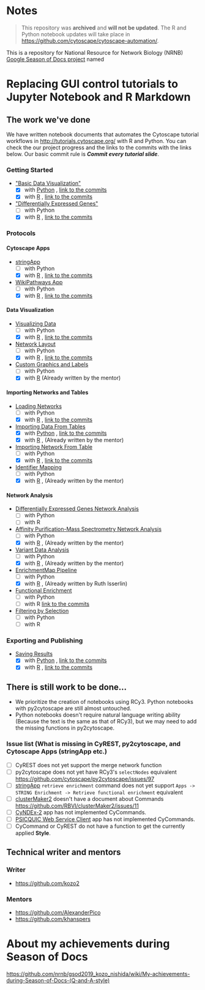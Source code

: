 # Notes

> This repository was **archived** and **will not be updated**.
> The R and Python notebook updates will take place in https://github.com/cytoscape/cytoscape-automation/.


This is a repository for National Resource for Network Biology (NRNB) [Google Season of Docs project](https://developers.google.com/season-of-docs/docs/participants) named

# Replacing GUI control tutorials to Jupyter Notebook and R Markdown

<!--
[![CircleCI](https://circleci.com/gh/nrnb/gsod2019_kozo_nishida/tree/master.svg?style=svg)](https://circleci.com/gh/nrnb/gsod2019_kozo_nishida/tree/master)
[![Binder](https://mybinder.org/badge_logo.svg)](https://mybinder.org/v2/gh/nrnb/gsod2019_kozo_nishida/master?urlpath=rstudio) (for R)
[![Binder](https://mybinder.org/badge_logo.svg)](https://mybinder.org/v2/gh/nrnb/gsod2019_kozo_nishida/master?urlpath=lab/tree) (for Python)
-->

## The work we've done
We have written notebook documents that automates the Cytoscape tutorial workflows in http://tutorials.cytoscape.org/ with R and Python.
You can check the our project progress and the links to the commits with the links below.
Our basic commit rule is _**Commit every tutorial slide**_.

### Getting Started

- ["Basic Data Visualization"](https://cytoscape.org/cytoscape-tutorials/protocols/basic-data-visualization)
  - [x] with [Python](./ipynb/Python/basic-data-visualization.ipynb) , [link to the commits](https://github.com/nrnb/gsod2019_kozo_nishida/issues/19)
  - [x] with [R](https://nrnb.org/gsod2019_kozo_nishida/html_documents/Rmd/basic-data-visualization.html) , [link to the commits](https://github.com/nrnb/gsod2019_kozo_nishida/issues/11)
- ["Differentially Expressed Genes"](https://cytoscape.org/cytoscape-tutorials/protocols/differentially-expressed-genes)
  - [ ] with Python
  - [x] with [R](https://nrnb.org/gsod2019_kozo_nishida/html_documents/Rmd/differentially-expressed-genes) , [link to the commits](https://github.com/nrnb/gsod2019_kozo_nishida/issues/7)

### Protocols

#### Cytoscape Apps

- [stringApp](https://cytoscape.github.io/cytoscape-tutorials/protocols/stringApp)
  - [ ] with Python
  - [x] with [R](https://nrnb.org/gsod2019_kozo_nishida/html_documents/Rmd/stringApp.html) , [link to the commits](https://github.com/nrnb/gsod2019_kozo_nishida/issues/8)
- [WikiPathways App](https://cytoscape.github.io/cytoscape-tutorials/protocols/wikipathways-app)
  - [ ] with Python
  - [x] with [R](https://nrnb.org/gsod2019_kozo_nishida/html_documents/Rmd/wikipathways-app.html) , [link to the commits](https://github.com/nrnb/gsod2019_kozo_nishida/issues/10)

#### Data Visualization

- [Visualizing Data](https://cytoscape.github.io/cytoscape-tutorials/protocols/mapping-data)
  - [ ] with Python
  - [x] with [R](https://nrnb.org/gsod2019_kozo_nishida/html_documents/Rmd/mapping-data.html) , [link to the commits](https://github.com/nrnb/gsod2019_kozo_nishida/issues/12)
- [Network Layout](https://cytoscape.github.io/cytoscape-tutorials/protocols/network-layout)
  - [ ] with Python
  - [x] with [R](https://nrnb.org/gsod2019_kozo_nishida/html_documents/Rmd/network-layout.html) , [link to the commits](https://github.com/nrnb/gsod2019_kozo_nishida/issues/13)
- [Custom Graphics and Labels](https://cytoscape.github.io/cytoscape-tutorials/protocols/custom-enhanced-graphics-style)
  - [ ] with Python
  - [x] with [R](http://cytoscape.org/cytoscape-automation/for-scripters/R/notebooks/Custom-Graphics.nb.html) (Already written by the mentor)

#### Importing Networks and Tables

- [Loading Networks](https://cytoscape.github.io/cytoscape-tutorials/protocols/loading-networks)
  - [ ] with Python
  - [x] with [R](https://nrnb.org/gsod2019_kozo_nishida/html_documents/Rmd/loading-networks.html) , [link to the commits](https://github.com/nrnb/gsod2019_kozo_nishida/issues/15)
- [Importing Data From Tables](https://cytoscape.github.io/cytoscape-tutorials/protocols/importing-data-from-tables)
  - [x] with [Python](./ipynb/Python/Importing_data.ipynb) , [link to the commits](https://github.com/nrnb/gsod2019_kozo_nishida/issues/24)
  - [x] with [R](http://cytoscape.org/cytoscape-automation/for-scripters/R/notebooks/Importing-data.nb.html) , (Already written by the mentor)
- [Importing Network From Table](https://cytoscape.org/cytoscape-tutorials/protocols/importing-network-from-table)
  - [ ] with Python
  - [x] with [R](http://rpubs.com/kozo2/565297) , [link to the commits](https://github.com/nrnb/gsod2019_kozo_nishida/issues/17)
- [Identifier Mapping](https://cytoscape.org/cytoscape-tutorials/protocols/identifier-mapping)
  - [ ] with Python
  - [x] with [R](http://cytoscape.org/cytoscape-automation/for-scripters/R/notebooks/Identifier-mapping.nb.html) , (Already written by the mentor)

#### Network Analysis

- [Differentially Expressed Genes Network Analysis](https://cytoscape.org/cytoscape-tutorials/protocols/differentially-expressed-genes)
  - [ ] with Python
  - [ ] with R
- [Affinity Purification-Mass Spectrometry Network Analysis](https://cytoscape.org/cytoscape-tutorials/protocols/AP-MS-network-analysis)
  - [ ] with Python
  - [x] with [R](http://cytoscape.org/cytoscape-automation/for-scripters/R/notebooks/AP-MS-network-analysis.nb.html) , (Already written by the mentor)
- [Variant Data Analysis](https://cytoscape.org/cytoscape-tutorials/protocols/variant-data-analysis)
  - [ ] with Python
  - [x] with [R](http://cytoscape.org/cytoscape-automation/for-scripters/R/notebooks/Cancer-networks-and-data.nb.html) , (Already written by the mentor)
- [EnrichmentMap Pipeline](https://cytoscape.github.io/cytoscape-tutorials/protocols/enrichmentmap-pipeline)
  - [ ] with Python
  - [x] with [R](https://baderlab.github.io/Cytoscape_workflows/EnrichmentMapPipeline/index.html) , (Already written by Ruth Isserlin)
- [Functional Enrichment](https://cytoscape.github.io/cytoscape-tutorials/protocols/functional-enrichment)
  - [ ] with Python
  - [ ] with R [link to the commits](https://github.com/nrnb/gsod2019_kozo_nishida/issues/6)
- [Filtering by Selection](https://cytoscape.github.io/cytoscape-tutorials/protocols/filtering-by-selection)
  - [ ] with Python
  - [ ] with R

### Exporting and Publishing

- [Saving Results](https://cytoscape.github.io/cytoscape-tutorials/protocols/saving-results)
  - [x] with [Python](https://github.com/nrnb/gsod2019_kozo_nishida/blob/master/ipynb/Python/saving_results.ipynb) , [link to the commits](https://github.com/nrnb/gsod2019_kozo_nishida/issues/23)
  - [x] with [R](http://nrnb.org/gsod2019_kozo_nishida/html_documents/Rmd/saving-results.html) , [link to the commits](https://github.com/nrnb/gsod2019_kozo_nishida/issues/9)

## There is still work to be done...

- We prioritize the creation of notebooks using RCy3. Python notebooks with py2cytoscape are still almost untouched.
- Python notebooks doesn't require natural language writing ability (Because the text is the same as that of RCy3), but we may need to add the missing functions in py2cytoscape.

### Issue list (What is missing in CyREST, py2cytoscape, and Cytoscape Apps (stringApp etc.)

- [ ] CyREST does not yet support the merge network function
- [ ] py2cytoscape does not yet have RCy3's `selectNodes` equivalent https://github.com/cytoscape/py2cytoscape/issues/97
- [ ] [stringApp](http://apps.cytoscape.org/apps/stringapp) `retrieve enrichment` command does not yet support `Apps -> STRING Enrichment -> Retrieve functional enrichment` equivalent
- [ ] [clusterMaker2](http://apps.cytoscape.org/apps/clustermaker2) doesn't have a document about Commands https://github.com/RBVI/clusterMaker2/issues/11
- [ ] [CyNDEx-2](http://apps.cytoscape.org/apps/cyndex2) app has not implemented CyCommands.
- [ ] [PSICQUIC Web Service Client](https://apps.cytoscape.org/apps/psicquicwebserviceclient) app has not implemented CyCommands.
- [ ] CyCommand or CyREST do not have a function to get the currently applied **Style**.

## Technical writer and mentors
### Writer
- https://github.com/kozo2
### Mentors
- https://github.com/AlexanderPico
- https://github.com/khanspers

# About my achievements during Season of Docs

https://github.com/nrnb/gsod2019_kozo_nishida/wiki/My-achievements-during-Season-of-Docs-(Q-and-A-style)
